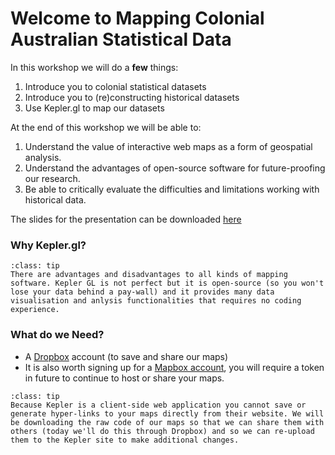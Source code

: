 # Welcome to Mapping Colonial Australian Statistical Data

In this workshop we will do a **few** things:
1. Introduce you to colonial statistical datasets
2. Introduce you to (re)constructing historical datasets
3. Use Kepler.gl to map our datasets 

At the end of this workshop we will be able to:
1. Understand the value of interactive web maps as a form of geospatial analysis.
2. Understand the advantages of open-source software for future-proofing our research.
3. Be able to critically evaluate the difficulties and limitations working with historical data.

The slides for the presentation can be downloaded [here](https://drive.google.com/file/d/1rgFkxM-fRnHwulmhESAPwbDY9rh_54Mc/view?usp=sharing)

### Why Kepler.gl?
`````{admonition} For your reference!
:class: tip
There are advantages and disadvantages to all kinds of mapping software. Kepler GL is not perfect but it is open-source (so you won't lose your data behind a pay-wall) and it provides many data visualisation and anlysis functionalities that requires no coding experience.
`````

### What do we Need?
- A [Dropbox](https://www.dropbox.com) account (to save and share our maps)
- It is also worth signing up for a [Mapbox account](https://www.mapbox.com), you will require a token in future to continue to host or share your maps. 

`````{admonition} What we can't do today!
:class: tip
Because Kepler is a client-side web application you cannot save or generate hyper-links to your maps directly from their website. We will be downloading the raw code of our maps so that we can share them with others (today we'll do this through Dropbox) and so we can re-upload them to the Kepler site to make additional changes.
`````
